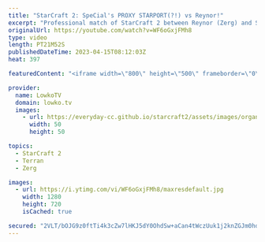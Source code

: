```yaml
---
title: "StarCraft 2: SpeCial's PROXY STARPORT(?!) vs Reynor!"
excerpt: "Professional match of StarCraft 2 between Reynor (Zerg) and SpeCial (Terran). Thanks for Gamers Without Borders for sponsoring this video.  https://www.twitch.tv/gwbps_en @Gamers8Esports  https://gamerswithoutborders.com  Support my work: https://patreon.com/lowkotv Lowko Merch: https://lowko.shop  My"
originalUrl: https://youtube.com/watch?v=WF6oGxjFMh8
type: video
length: PT21M52S
publishedDateTime: 2023-04-15T08:12:03Z
heat: 397

featuredContent: "<iframe width=\"800\" height=\"500\" frameborder=\"0\" src=\"https://www.youtube.com/embed/WF6oGxjFMh8\" allow=\"accelerometer; autoplay; encrypted-media; gyroscope; picture-in-picture\" allowfullscreen></iframe>"

provider:
  name: LowkoTV
  domain: lowko.tv
  images:
    - url: https://everyday-cc.github.io/starcraft2/assets/images/organizations/lowko.tv-50x50.jpg
      width: 50
      height: 50

topics:
  - StarCraft 2
  - Terran
  - Zerg

images:
  - url: https://i.ytimg.com/vi/WF6oGxjFMh8/maxresdefault.jpg
    width: 1280
    height: 720
    isCached: true

secured: "2VLT/bOJG9z0ftTi4k3cZw7lHKJ5dY0OhdSw+aCan4tWczUuk1j2knZGJm0hdzrrgxkv8+pmvOz2FI2aOObI6RiiWlxHU2ULpzD85cVcQDWRIs6jZCOT/vbGxXc9E1mjP/4VpdGE3ZZJ60kPfRSjZZ9BPalWJSKBGiyoMuF5A4UMOUC1uqG/cRYGxIIFWAMoBLNYuYf9y4x4AadmcqtxrUnfYhXcefSMw3GyB58DiM9tJ7LduB2SSviOMMuNexCjrTpvLhsSRzrExP+q5kCys6OrBMqWy5BpjsWFjiuGsUn0E9jqZDjyZ3kJ35Y9xCAo5tXdsvcTlXRXpzUqCiycTdgBL+eQXzbQpwoIShUhopPi6tbNByPB8eOcPu+6owC/LUcY6BqYdEuDTkGQASe+TJRXbiQD++85o56SLWag664=;VdZnXi65edeTMe1sAch2CA=="
---
```


